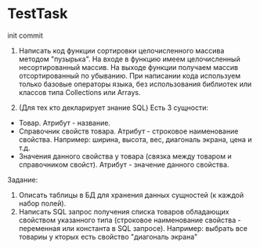 # TestTask
init commit
1. Написать код функции сортировки целочисленного массива методом "пузырька". 
На входе в функцию имеем целочисленный несортированный массив.
На выходе функции получаем массив отсортированный по убыванию. 
При написании кода используем только базовые операторы языка, без использования библиотек или классов типа Collections или Arrays.

2. (Для тех кто декларирует знание SQL)
 Есть 3 сущности:
 - Товар. Атрибут - название.
 - Справочник свойств товара. Атрибут - строковое наименование свойства. Например: ширина, высота, вес, диагональ экрана, цена и т.д.
 - Значения данного свойства у товара (связка между товаром и справочником свойст). Атрибут - значение данного свойства.
 
 Задание:
 1. Описать таблицы в БД для хранения данных сущностей (к каждой набор полей).
 2. Написать SQL запрос получения списка товаров обладающих свойством указанного типа (строковое наименование свойства - переменная или константа в SQL запросе). Например: выбрать все товариы у кторых есть свойство "диагональ экрана"
